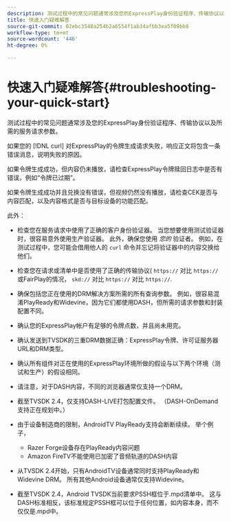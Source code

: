 ```yaml
---
description: 测试过程中的常见问题通常涉及您的ExpressPlay身份验证程序、传输协议以及所需的服务请求参数。
title: 快速入门疑难解答
source-git-commit: 02ebc3548a254b2a6554f1ab34afbb3ea5f09bb8
workflow-type: tm+mt
source-wordcount: '446'
ht-degree: 0%

---
```


# 快速入门疑难解答{#troubleshooting-your-quick-start}

测试过程中的常见问题通常涉及您的ExpressPlay身份验证程序、传输协议以及所需的服务请求参数。

如果您的 [!DNL curl] 对ExpressPlay的令牌生成请求失败，响应正文将包含一条错误消息，说明失败的原因。

如果令牌生成成功，但内容仍未播放，请检查ExpressPlay令牌赎回日志中是否有错误，例如“令牌已过期”。

如果令牌生成成功并且兑换没有错误，但视频仍然没有播放，请检查CEK是否与内容匹配，以及内容格式是否与目标设备的功能匹配。

此外：

* 检查您在服务请求中使用了正确的客户身份验证器。 当您想要使用测试验证器时，很容易意外使用生产验证器。 此外，确保您使用 *您的* 验证者。 例如，在测试过程中，您可能会借用他人的 `curl` 命令并忘记将验证器中的内容交换给他们。

* 检查您在请求或清单中是否使用了正确的传输协议( `https://` 对比 `https://`或FairPlay的情况， `skd://` 对比 `https://` 对比 `https://`.

* 确保包括您正在使用的DRM解决方案所需的所有查询参数。 例如，很容易混淆PlayReady和Widevine，因为它们都使用DASH，但所需的请求参数和封装配置不同。
* 确认您的ExpressPlay帐户有足够的令牌点数，并且尚未用完。
* 确认发送到TVSDK的三重DRM数据正确：ExpressPlay令牌、许可证服务器URL和DRM类型。
* 确认所有组件对正在使用的ExpressPlay环境所做的假设与以下两个环境（测试和生产）的假设相同。
* 请注意，对于DASH内容，不同的浏览器通常仅支持一个DRM。
* 截至TVSDK 2.4，仅支持DASH-LIVE打包配置文件。 （DASH-OnDemand支持正在规划中。）
* 由于设备制造商的限制，AndroidTV PlayReady支持会断断续续。 举个例子，

   * Razer Forge设备存在PlayReady内容问题
   * Amazon FireTV不能使用已加密了音频轨道的DASH内容

* 从TVSDK 2.4开始，只有AndroidTV设备通常同时支持PlayReady和Widevine DRM。 所有其他Android设备通常仅支持Widevine。
* 截至TVSDK 2.4，Android TVSDK当前要求PSSH框位于.mpd清单中。 这与DASH标准相反，该标准规定PSSH框可以位于任何位置，如内容本身，而不仅仅是.mpd中。
